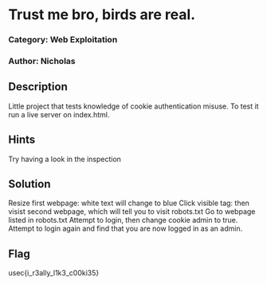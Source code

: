 # Trust me bro, birds are real.
### Category: Web Exploitation
### Author: Nicholas

## Description
Little project that tests knowledge of cookie authentication misuse.
To test it run a live server on index.html.

## Hints
Try having a look in the inspection

## Solution
Resize first webpage: white text will change to blue
Click visible <a> tag: then visist second webpage, which will tell you to visit robots.txt
Go to webpage listed in robots.txt
Attempt to login, then change cookie admin to true.
Attempt to login again and find that you are now logged in as an admin.

## Flag
usec{i_r3ally_l1k3_c00ki35}
